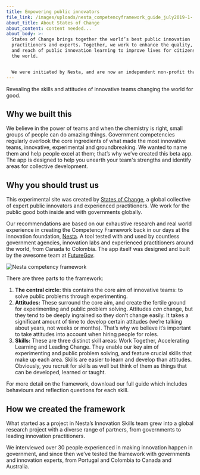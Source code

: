 ```yaml
---
title: Empowering public innovators
file_link: /images/uploads/nesta_competencyframework_guide_july2019-1-.pdf
about_title: About States of Change
about_content: content needed...
about_body: >-
  States of Change brings together the world’s best public innovation
  practitioners and experts. Together, we work to enhance the quality, coherence
  and reach of public innovation learning to improve lives for citizens across
  the world.


  We were initiated by Nesta, and are now an independent non-profit that works as a collective. It is brought to life by our [international network of fellows](https://states-of-change.org/about), our government and delivery partners and the wider community of practice.
---
```

Revealing the skills and attitudes of innovative teams changing the world for good.

## Why we built this

We believe in the power of teams and when the chemistry is right, small groups of people can do amazing things. Government competencies regularly overlook the core ingredients of what made the most innovative teams, innovative, experimental and groundbreaking. We wanted to name them and help people excel at them; that’s why we’ve created this beta app. The app is designed to help you unearth your team's strengths and identify areas for collective development.

## Why you should trust us

This experimental site was created by [States of Change](states-of-change.org), a global collective of expert public innovators and experienced practitioners. We work for the public good both inside and with governments globally.

Our recommendations are based on our exhaustive research and real world experience in creating the Competency Framework back in our days at the innovation foundation, [Nesta](https://www.nesta.org.uk/blog/what-are-skills-and-attitudes-successful-public-problem-solving/). A tool tested with and used by countless government agencies, innovation labs and experienced practitioners around the world, from Canada to Colombia. The app itself was designed and built by the awesome team at [FutureGov](https://wearefuturegov.com/).



![Nesta competency framework ](/images/uploads/nesta_competency_framework.jpg)

There are three parts to the framework:

1. **The central circle:** this contains the core aim of innovative teams: to solve public problems through experimenting. 
2. **Attitudes:** These surround the core aim, and create the fertile ground for experimenting and public problem solving. Attitudes *can* change, but they tend to be deeply ingrained so they don’t change easily. It takes a significant amount of time to develop certain attitudes (we’re talking about years, not weeks or months). That’s why we believe it’s important to take attitudes into account when hiring people for roles.
3. **Skills:** These are three distinct skill areas: Work Together, Accelerating Learning and Leading Change. They enable our key aim of experimenting and public problem solving, and feature crucial skills that make up each area. Skills are easier to learn and develop than attitudes. Obviously, you recruit for skills as well but think of them as things that can be developed, learned or taught.

For more detail on the framework, download our full guide which includes behaviours and reflection questions for each skill.

## How we created the framework

What started as a project in Nesta’s Innovation Skills team grew into a global research project with a diverse range of partners, from governments to leading innovation practitioners. 

We interviewed over 30 people experienced in making innovation happen in government, and since then we’ve tested the framework with governments and innovation experts, from Portugal and Colombia to Canada and Australia.